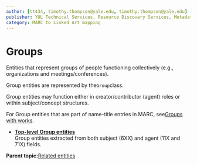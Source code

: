 ```yaml
---
author: [tt434, timothy.thompson@yale.edu, timothy.thompson@yale.edu]
publisher: YUL Technical Services, Resource Discovery Services, Metadata Services Unit
category: MARC to Linked Art mapping
---
```


# Groups

Entities that represent groups of people functioning collectively \(e.g., organizations and meetings/conferences\).

Group entities are represented by the`Group`class.

Group entities may function either in creator/contributor \(agent\) roles or within subject/concept structures.

For Group entities that are part of name-title entries in MARC, see[Groups with works](../tasks/name-title/groups_with_works.md).

-   **[Top-level Group entities](../concepts/top_level_group_entities.md)**  
Group entities extracted from both subject \(6XX\) and agent \(11X and 71X\) fields.

**Parent topic:**[Related entities](../tasks/related_entities.md)

